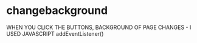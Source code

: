 # changebackground
WHEN YOU CLICK THE BUTTONS, BACKGROUND OF PAGE CHANGES - I USED JAVASCRIPT addEventListener()
